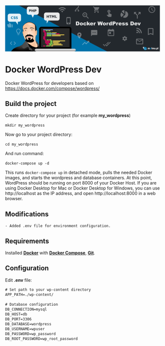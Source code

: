 ![Docker WordPress Dev](img/github_header_docker_wordpress_dev.png)

# Docker WordPress Dev
Docker WordPress for developers based on https://docs.docker.com/compose/wordpress/

## Build the project
Create directory for your project (for example **my_wordpress**)

`mkdir my_wordpress`

Now go to your project directory:

`cd my_wordpress`

And run command:

`docker-compose up -d`

This runs `docker-compose up` in detached mode, pulls the needed Docker images, and starts the wordpress and database containers.
At this point, WordPress should be running on port 8000 of your Docker Host.
If you are using Docker Desktop for Mac or Docker Desktop for Windows, you can use http://localhost as the IP address, and open http://localhost:8000 in a web browser.


## Modifications

	- Added .env file for environment configuration.

## Requirements
Installed **[Docker](https://docs.docker.com/engine/)** with **[Docker Compose](https://docs.docker.com/compose/install/)**, **[Git](https://git-scm.com/book/en/v2/Getting-Started-Installing-Git)**.


## Configuration

Edit **.env** file:

```
# Set path to your wp-content directory
APP_PATH=./wp-content/

# Database configuration
DB_CONNECTION=mysql
DB_HOST=db
DB_PORT=3306
DB_DATABASE=wordpress
DB_USERNAME=wpuser
DB_PASSWORD=wp_password
DB_ROOT_PASSWORD=wp_root_password
```
